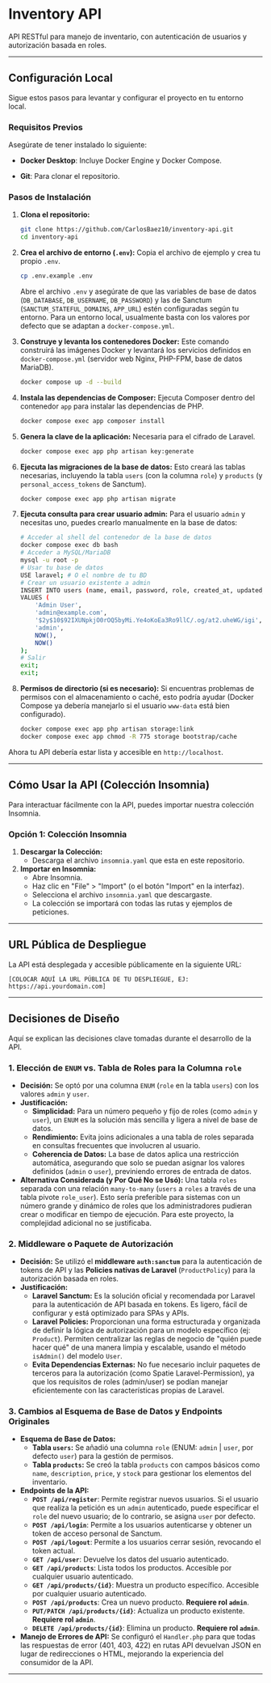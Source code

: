 # Inventory API

API RESTful para manejo de inventario, con autenticación de usuarios y autorización basada en roles.

---

## Configuración Local

Sigue estos pasos para levantar y configurar el proyecto en tu entorno local.

### Requisitos Previos

Asegúrate de tener instalado lo siguiente:

* **Docker Desktop**: Incluye Docker Engine y Docker Compose.

* **Git**: Para clonar el repositorio.

### Pasos de Instalación

1.  **Clona el repositorio:**
    ```bash
    git clone https://github.com/CarlosBaez10/inventory-api.git
    cd inventory-api
    ```
2.  **Crea el archivo de entorno (`.env`):**
    Copia el archivo de ejemplo y crea tu propio `.env`.
    ```bash
    cp .env.example .env
    ```
    Abre el archivo `.env` y asegúrate de que las variables de base de datos (`DB_DATABASE`, `DB_USERNAME`, `DB_PASSWORD`) y las de Sanctum (`SANCTUM_STATEFUL_DOMAINS`, `APP_URL`) estén configuradas según tu entorno. Para un entorno local, usualmente basta con los valores por defecto que se adaptan a `docker-compose.yml`.

3.  **Construye y levanta los contenedores Docker:**
    Este comando construirá las imágenes Docker y levantará los servicios definidos en `docker-compose.yml` (servidor web Nginx, PHP-FPM, base de datos MariaDB).
    ```bash
    docker compose up -d --build
    ```

4.  **Instala las dependencias de Composer:**
    Ejecuta Composer dentro del contenedor `app` para instalar las dependencias de PHP.
    ```bash
    docker compose exec app composer install
    ```

5.  **Genera la clave de la aplicación:**
    Necesaria para el cifrado de Laravel.
    ```bash
    docker compose exec app php artisan key:generate
    ```

6.  **Ejecuta las migraciones de la base de datos:**
    Esto creará las tablas necesarias, incluyendo la tabla `users` (con la columna `role`) y `products` (y `personal_access_tokens` de Sanctum).
    ```bash
    docker compose exec app php artisan migrate
    ```

7.  **Ejecuta consulta para crear usuario admin:**
    Para el usuario `admin` y necesitas uno, puedes crearlo manualmente en la base de datos:
    ```bash
    # Acceder al shell del contenedor de la base de datos
    docker compose exec db bash
    # Acceder a MySQL/MariaDB
    mysql -u root -p
    # Usar tu base de datos
    USE laravel; # O el nombre de tu BD
    # Crear un usuario existente a admin
    INSERT INTO users (name, email, password, role, created_at, updated_at)
    VALUES (
        'Admin User',
        'admin@example.com',
        '$2y$10$92IXUNpkjO0rOQ5byMi.Ye4oKoEa3Ro9llC/.og/at2.uheWG/igi', -- password es 'password' hasheado
        'admin',
        NOW(),
        NOW()
    );
    # Salir
    exit;
    exit;
    ```

8.  **Permisos de directorio (si es necesario):**
    Si encuentras problemas de permisos con el almacenamiento o caché, esto podría ayudar (Docker Compose ya debería manejarlo si el usuario `www-data` está bien configurado).
    ```bash
    docker compose exec app php artisan storage:link
    docker compose exec app chmod -R 775 storage bootstrap/cache
    ```

Ahora tu API debería estar lista y accesible en `http://localhost`.

---

## Cómo Usar la API (Colección Insomnia)

Para interactuar fácilmente con la API, puedes importar nuestra colección Insomnia.

### Opción 1: Colección Insomnia

1.  **Descargar la Colección:**
    * Descarga el archivo `insomnia.yaml` que esta en este repositorio.
2.  **Importar en Insomnia:**
    * Abre Insomnia.
    * Haz clic en "File" > "Import" (o el botón "Import" en la interfaz).
    * Selecciona el archivo `insomnia.yaml` que descargaste.
    * La colección se importará con todas las rutas y ejemplos de peticiones.

---

## URL Pública de Despliegue

La API está desplegada y accesible públicamente en la siguiente URL:

`[COLOCAR AQUÍ LA URL PÚBLICA DE TU DESPLIEGUE, EJ: https://api.yourdomain.com]`

---

## Decisiones de Diseño

Aquí se explican las decisiones clave tomadas durante el desarrollo de la API.

### 1. Elección de `ENUM` vs. Tabla de Roles para la Columna `role`

* **Decisión:** Se optó por una columna `ENUM` (`role` en la tabla `users`) con los valores `admin` y `user`.
* **Justificación:**
    * **Simplicidad:** Para un número pequeño y fijo de roles (como `admin` y `user`), un `ENUM` es la solución más sencilla y ligera a nivel de base de datos.
    * **Rendimiento:** Evita joins adicionales a una tabla de roles separada en consultas frecuentes que involucren al usuario.
    * **Coherencia de Datos:** La base de datos aplica una restricción automática, asegurando que solo se puedan asignar los valores definidos (`admin` o `user`), previniendo errores de entrada de datos.
* **Alternativa Considerada (y Por Qué No se Usó):** Una tabla `roles` separada con una relación `many-to-many` (`users` a `roles` a través de una tabla pivote `role_user`). Esto sería preferible para sistemas con un número grande y dinámico de roles que los administradores pudieran crear o modificar en tiempo de ejecución. Para este proyecto, la complejidad adicional no se justificaba.

### 2. Middleware o Paquete de Autorización

* **Decisión:** Se utilizó el **middleware `auth:sanctum`** para la autenticación de tokens de API y las **Policies nativas de Laravel** (`ProductPolicy`) para la autorización basada en roles.
* **Justificación:**
    * **Laravel Sanctum:** Es la solución oficial y recomendada por Laravel para la autenticación de API basada en tokens. Es ligero, fácil de configurar y está optimizado para SPAs y APIs.
    * **Laravel Policies:** Proporcionan una forma estructurada y organizada de definir la lógica de autorización para un modelo específico (ej: `Product`). Permiten centralizar las reglas de negocio de "quién puede hacer qué" de una manera limpia y escalable, usando el método `isAdmin()` del modelo `User`.
    * **Evita Dependencias Externas:** No fue necesario incluir paquetes de terceros para la autorización (como Spatie Laravel-Permission), ya que los requisitos de roles (admin/user) se podían manejar eficientemente con las características propias de Laravel.

### 3. Cambios al Esquema de Base de Datos y Endpoints Originales

* **Esquema de Base de Datos:**
    * **Tabla `users`:** Se añadió una columna `role` (ENUM: `admin` | `user`, por defecto `user`) para la gestión de permisos.
    * **Tabla `products`:** Se creó la tabla `products` con campos básicos como `name`, `description`, `price`, y `stock` para gestionar los elementos del inventario.
* **Endpoints de la API:**
    * **`POST /api/register`**: Permite registrar nuevos usuarios. Si el usuario que realiza la petición es un `admin` autenticado, puede especificar el `role` del nuevo usuario; de lo contrario, se asigna `user` por defecto.
    * **`POST /api/login`**: Permite a los usuarios autenticarse y obtener un token de acceso personal de Sanctum.
    * **`POST /api/logout`**: Permite a los usuarios cerrar sesión, revocando el token actual.
    * **`GET /api/user`**: Devuelve los datos del usuario autenticado.
    * **`GET /api/products`**: Lista todos los productos. Accesible por cualquier usuario autenticado.
    * **`GET /api/products/{id}`**: Muestra un producto específico. Accesible por cualquier usuario autenticado.
    * **`POST /api/products`**: Crea un nuevo producto. **Requiere rol `admin`**.
    * **`PUT/PATCH /api/products/{id}`**: Actualiza un producto existente. **Requiere rol `admin`**.
    * **`DELETE /api/products/{id}`**: Elimina un producto. **Requiere rol `admin`**.
* **Manejo de Errores de API:** Se configuró el `Handler.php` para que todas las respuestas de error (401, 403, 422) en rutas API devuelvan JSON en lugar de redirecciones o HTML, mejorando la experiencia del consumidor de la API.

---